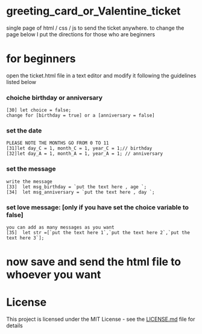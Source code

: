# greeting_card_or_Valentine_ticket
single page of html / css / js to send the ticket anywhere. to change the page below I put the directions for those who are beginners




# for beginners
open the ticket.html file in a text editor and modify it following the guidelines listed below


### choiche birthday or anniversary
    [30] let choice = false;
    change for [birthday = true] or a [anniversary = false]


### set the date
    PLEASE NOTE THE MONTHS GO FROM 0 TO 11
    [31]let day_C = 1, month_C = 1, year_C = 1;// birthday
    [32]let day_A = 1, month_A = 1, year_A = 1; // anniversary


### set the message    
    write the message
    [33]  let msg_birthday = `put the text here , age `;
    [34]  let msg_anniversary = `put the text here , day `;


### set love message: [only if you have set the choice variable to false]
    you can add as many messages as you want
    [35]  let str =[`put the text here 1`,`put the text here 2`,`put the text here 3`];


# now save and send the html file to whoever you want



# License
This project is licensed under the MIT License - see the <a href="LICENSE.md">LICENSE.md</a> file for details
